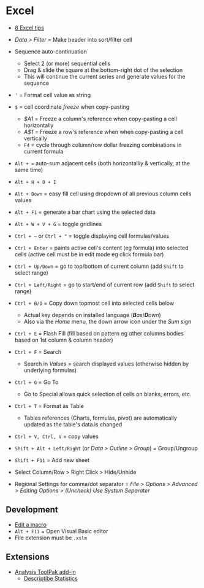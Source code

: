 # Excel

* [8 Excel tips](https://www.instagram.com/p/CnhQwTjonpC/)

* _Data > Filter_ = Make header into sort/filter cell
* Sequence auto-continuation
  * Select 2 (or more) sequential cells
  * Drag & slide the square at the bottom-right dot of the selection
  * This will continue the current series and generate values for the sequence

* `'` = Format cell value as string
* `$` = cell coordinate _freeze_ when copy-pasting
  * _$A1_ = Freeze a column's reference when copy-pasting a cell horizontally
  * _A$1_ = Freeze a row's reference when when copy-pasting a cell vertically
  * `F4` = cycle through column/row dollar freezing combinations in current formula

* `Alt + =` auto-sum adjacent cells (both horizontalliy & vertically, at the same time)
* `Alt + H + O + I`
* `Alt + Down` = easy fill cell using dropdown of all previous column cells values
* `Alt + F1` = generate a bar chart using the selected data
* `Alt + W + V + G` = toggle gridlines

* `Ctrl + ~` or `Ctrl + "`  = toggle displaying cell formulas/values
* `Ctrl + Enter` = paints active cell's content (eg formula) into selected cells (active cell must be in edit mode eg click formula bar)
* `Ctrl + Up/Down` = go to top/bottom of current column (add `Shift` to select range)
* `Ctrl + Left/Right` = go to start/end of current row (add `Shift` to select range)
* `Ctrl + B/D` = Copy down topmost cell into selected cells below
  * Actual key depends on installed language (_**B**as_/_**D**own_)
  * Also via the _Home_ menu, the down arrow icon under the _Sum_ sign
* `Ctrl + E` = Flash Fill (fill based on pattern eg other columns bodies based on 1st column & column header)
* `Ctrl + F` = Search
  * Search in _Values_ = search displayed values (otherwise hidden by underlying formulas)
* `Ctrl + G` = Go To
  * Go to Special allows quick selection of cells on blanks, errors, etc.
* `Ctrl + T` = Format as Table
  * Tables references (Charts, formulas, pivot) are automatically updated as the table's data is changed
* `Ctrl + V, Ctrl, V` = copy values

* `Shift + Alt + Left/Right` (or _Data > Outline > Group_) = Group/Ungroup
* `Shift + F11` = Add new sheet

* Select Column/Row > Right Click > Hide/Unhide
* Regional Settings for comma/dot separator = _File > Options > Advanced > Editing Options > (Uncheck) Use System Separater_

## Development

* [Edit a macro](https://support.microsoft.com/en-us/office/edit-a-macro-ed9e8c3d-58fd-47a1-83eb-bdee680376bb)
* `Alt + F11` = Open Visual Basic editor
* File extension must be `.xslm`

## Extensions

* [Analysis ToolPak add-in](https://support.microsoft.com/en-us/office/use-the-analysis-toolpak-to-perform-complex-data-analysis-6c67ccf0-f4a9-487c-8dec-bdb5a2cefab6)
  * [Descriptibe Statistics](https://www.excel-easy.com/examples/descriptive-statistics.html)
